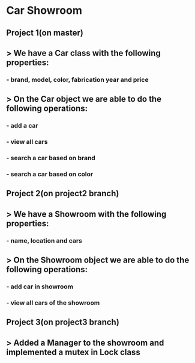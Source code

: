 # Car Showroom

## Project 1(on master)
## > We have a Car class with the following properties:
### - brand, model, color, fabrication year and price

## > On the Car object we are able to do the following operations:
### - add a car
### - view all cars
### - search a car based on brand
### - search a car based on color

## Project 2(on project2 branch)
## > We have a Showroom with the following properties:
### - name, location and cars

## > On the Showroom object we are able to do the following operations:
### - add car in showroom
### - view all cars of the showroom

## Project 3(on project3 branch)
## > Added a Manager to the showroom and implemented a mutex in Lock class
